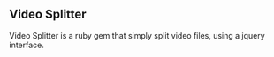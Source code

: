 ## Video Splitter

Video Splitter is a ruby gem that simply split video files, using a jquery interface.



